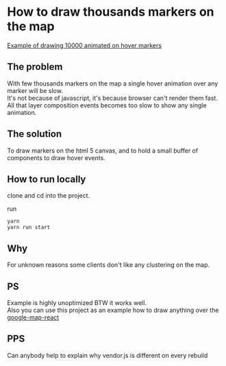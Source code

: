 # How to draw thousands markers on the map

[Example of drawing 10000 animated on hover markers](https://istarkov.github.io/google-map-thousands-markers/)

## The problem

With few thousands markers on the map a single hover animation over any marker will be slow.<br/>
It's not because of javascript, it's because browser can't render them fast.<br/>
All that layer composition events becomes too slow to show any single animation.

## The solution

To draw markers on the html 5 canvas, and to hold a small buffer of components to draw hover events.

## How to run locally

clone and cd into the project.

run

```shell
yarn
yarn run start
```

## Why

For unknown reasons some clients don't like any clustering on the map.

## PS

Example is highly unoptimized BTW it works well.<br/>
Also you can use this project as an example how to draw anything over the [google-map-react](https://github.com/istarkov/google-map-react)

## PPS

Can anybody help to explain why vendor.js is different on every rebuild
